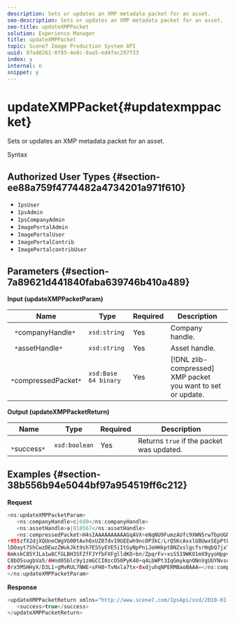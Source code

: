 ```yaml
---
description: Sets or updates an XMP metadata packet for an asset.
seo-description: Sets or updates an XMP metadata packet for an asset.
seo-title: updateXMPPacket
solution: Experience Manager
title: updateXMPPacket
topic: Scene7 Image Production System API
uuid: 97a40261-8f85-4e8c-8aa5-ed4fec297f33
index: y
internal: n
snippet: y
---
```


# updateXMPPacket{#updatexmppacket}

Sets or updates an XMP metadata packet for an asset.

 Syntax 

## Authorized User Types {#section-ee88a759f4774482a4734201a971f610}

* `IpsUser` 
* `IpsAdmin` 
* `IpsCompanyAdmin` 
* `ImagePortalAdmin` 
* `ImagePortalUser` 
* `ImagePortalContrib` 
* `ImagePortalcontribUser`

## Parameters {#section-7a89621d441840faba639746b410a489}

**Input (updateXMPPacketParam)** 

|  Name  | Type  | Required  | Description  |
|---|---|---|---|
|  ` *`companyHandle`*`  | `xsd:string`  | Yes  | Company handle.  |
|  ` *`assetHandle`*`  | `xsd:string`  | Yes  | Asset handle.  |
|  ` *`compressedPacket`*`  | `xsd:Base 64 binary`  | Yes  | [!DNL zlib-compressed] XMP packet you want to set or update.  |

**Output (updateXMPPacketReturn)** 

|  Name  | Type  | Required  | Description  |
|---|---|---|---|
|  ` *`success`*`  | `xsd:boolean`  | Yes  |Returns `true` if the packet was updated.  |

## Examples {#section-38b556b94e5044bf97a954519ff6c212}

**Request** 

```java
<ns:updateXMPPacketParam>
   <ns:companyHandle>c|680</ns:companyHandle>
   <ns:assetHandle>a|918567</ns:assetHandle>
   <ns:compressedPacket>H4sIAAAAAAAAAAGqAVX+eNqNU9FumzAUfc9XWN5rwTbpUGNBpC3RtpdqU9NOe3XABTRsU9sM8vezMUUp6qQhhDg
+955zfX2djXQUneCWgVG00tAxh6xUZ07dv19GEEwh9ncOP3kC/LrQ5KcAxxlGBUwxSEpPtLUm3NyDBeIdIghISkTuKU3qLwfzAQZkunymD8cvs5
lDOayt7ShCwzDEwzZWukJkt9sh7ESSyEVE5iItGyNpPniJoHHkptBNZxslgcfsrHqbQ7jxTkG8q5VVplbdYiFNPO0tLpRAC41IjNF1YlksGV2v2
6mkskC85YJLa1w8CfGLBH3SFZfFJYfbFXFglldKO+bn/ZpqrFv+xsS519WKO1mX9yyoHppveRXrgWTlxX9qJk0ojHG9eaBP3PtKnNaNRNJkq6lN
C8bO5sugbVa5/4Hnd05blc9y1zmGCCI0zcO50PyK40+q4LbWPt3IqGmykqnONnVgUUYNvsdfOH6wzN6C03OMd6zQb0KpSh3LPyoIWfgNKX1Vz4i
8rx5MSHHyX/D3L1+gMvRUL7NWE+sFH8+TvNxla7tx+8xdjuhqNPERMBaoBAAA=</ns:compressedPacket>
</ns:updateXMPPacketParam>
```

**Response** 

```java
<updateXMPPacketReturn xmlns="http://www.scene7.com/IpsApi/xsd/2010-01-31">
   <success>true</success>
</updateXMPPacketReturn>
```

